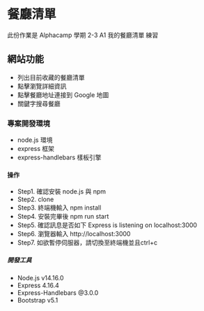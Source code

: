 # 餐廳清單
此份作業是 Alphacamp 學期 2-3 A1 我的餐廳清單 練習

## 網站功能
- 列出目前收藏的餐廳清單
- 點擊瀏覽詳細資訊
- 點擊餐廳地址連接到 Google 地圖
- 關鍵字搜尋餐廳

### 專案開發環境
- node.js 環境
- express 框架
- express-handlebars 樣板引擎

#### 操作
- Step1. 確認安裝 node.js 與 npm
- Step2. clone
- Step3. 終端機輸入  npm install
- Step4. 安裝完畢後 npm run start
- Step5. 確認訊息是否如下 Express is listening on localhost:3000
- Step6. 瀏覽器輸入 http://localhost:3000
- Step7. 如欲暫停伺服器，請切換至終端機並且ctrl+c

##### 開發工具
- Node.js v14.16.0
- Express 4.16.4
- Express-Handlebars @3.0.0
- Bootstrap v5.1
